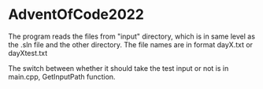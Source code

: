 # AdventOfCode2022

The program reads the files from "input" directory, which is in same level as the .sln file and the other directory.
The file names are in format dayX.txt or dayXtest.txt

The switch between whether it should take the test input or not is in main.cpp, GetInputPath function.
